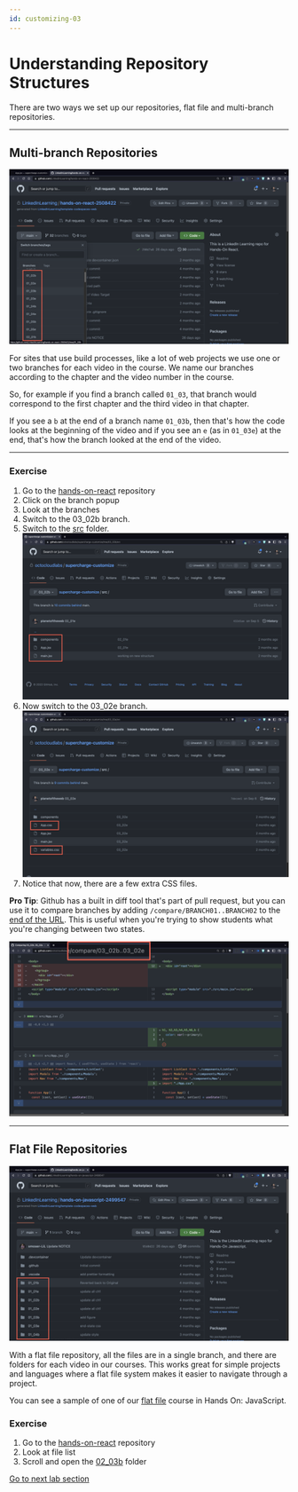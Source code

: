 ```yaml
---
id: customizing-03
---
```

# Understanding Repository Structures

There are two ways we set up our repositories, flat file and multi-branch repositories.

---

## Multi-branch Repositories
[![CodeSpaces](screenshots/codespaces_branches.png)](https://github.com/LinkedInLearning/hands-on-react-2508422)

For sites that use build processes, like a lot of web projects we use one or two branches for each video in the course. We name our branches according to the chapter and the video number in the course.

So, for example if you find a branch called `01_03`, that branch would correspond to the first chapter and the third video in that chapter.

If you see a `b` at the end of a branch name `01_03b`, then that's how the code looks at the beginning of the video and if you see an `e` (as in `01_03e`) at the end, that's how the branch looked at the end of the video.

---

### Exercise

1. Go to the [hands-on-react](https://github.com/LinkedInLearning/hands-on-react-2508422) repository 
1. Click on the branch popup
1. Look at the branches
1. Switch to the 03_02b branch.
1. Switch to the [src](https://github.com/octocloudlabs/supercharge-customize/tree/03_02b/src) folder.
![03_02b](screenshots/codespace_03-02.png)
1. Now switch to the 03_02e branch.
![03_02e](screenshots/codespace_03-02e.png)
1. Notice that now, there are a few extra CSS files.

**Pro Tip**: Github has a built in diff tool that's part of pull request, but you can use it to compare branches by adding `/compare/BRANCH01..BRANCH02` to the [end of the URL](https://github.com/octocloudlabs/supercharge-customize/compare/03_02b..03_02e). This is useful when you're trying to show students what you're changing between two states.

[![Compare](screenshots/codespaces_compare.png)](https://github.com/octocloudlabs/supercharge-customize/compare/03_02b..03_02e)

---

## Flat File Repositories

[![CodeSpaces](screenshots/codespaces_flatfile.png)](https://github.com/LinkedInLearning/hands-on-javascript-2499547)

With a flat file repository, all the files are in a single branch, and there are folders for each video in our courses. This works great for simple projects and languages where a flat file system makes it easier to navigate through a project.

You can see a sample of one of our [flat file](https://github.com/LinkedInLearning/hands-on-javascript-2499547) course in Hands On: JavaScript.

### Exercise
1. Go to the [hands-on-react](https://github.com/LinkedInLearning/hands-on-javascript-2499547) repository 
1. Look at file list
1. Scroll and open the [02_03b](https://github.com/LinkedInLearning/hands-on-javascript-2499547/tree/main/02_03b) folder

[Go to next lab section](/ray/lab-4.html)
